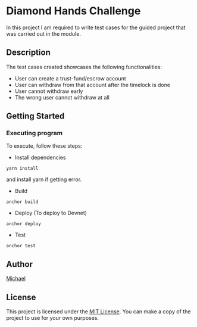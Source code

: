 # Diamond Hands Challenge

In this project I am required to write test cases for the guided project that was carried out in the module.

## Description

The test cases created showcases the following functionalities:

- User can create a trust-fund/escrow account
- User can withdraw from that account after the timelock is done
- User cannot withdraw early
- The wrong user cannot withdraw at all

## Getting Started

### Executing program

To execute, follow these steps:

- Install dependencies

`yarn install`

and install yarn if getting error.

- Build

`anchor build`

- Deploy (To deploy to Devnet)

`anchor deploy`

- Test

`anchor test`

## Author

[Michael](https://github.com/m-azra3l)

## License

This project is licensed under the [MIT License](LICENSE).
You can make a copy of the project to use for your own purposes.
